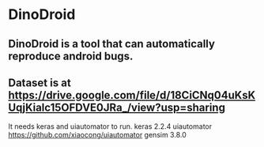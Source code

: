 DinoDroid
===========

## DinoDroid is a tool that can automatically reproduce android bugs.
## Dataset is at https://drive.google.com/file/d/18CiCNq04uKsKUqjKialc15OFDVE0JRa_/view?usp=sharing

It needs keras and uiautomator to run.
keras 2.2.4
uiautomator https://github.com/xiaocong/uiautomator
gensim 3.8.0
